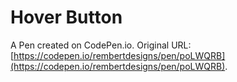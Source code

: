 # Hover Button

A Pen created on CodePen.io. Original URL: [https://codepen.io/rembertdesigns/pen/poLWQRB](https://codepen.io/rembertdesigns/pen/poLWQRB).

